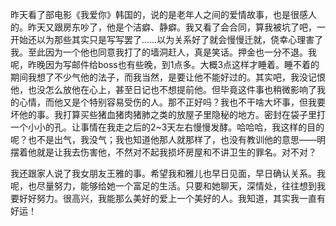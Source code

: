 昨天看了部电影《我爱你》韩国的，说的是老年人之间的爱情故事，也是很感人的。昨天又跟房东吵了，他是个洁癖、静癖。我又看了会合同，算我被坑了吧，一开始还以为那些其实只是写写罢了……以为关系好了就会慢慢迁就，侥幸心理害了我。至此因为一个他也同意我打了的墙洞赶人，真是笑话。押金也一分不退。我呢，昨晚因为写邮件给boss也有些晚，到1点多。大概3点这样才睡着。睡不着的期间我想了不少气他的法子，而我当然，是要让他不能好过的。其实吧，我没记恨他，也没怎么放他在心上，甚至日记也不想提前他。但毕竟这件事也稍微影响了我的心情，而他又是个特别容易受伤的人。那不正好吗？我也不干啥大坏事，但我要坏他的事。我打算买些猪血猪肉猪肺之类的放屋子里隐秘的地方。密封在袋子里打一个小小的孔。让事情在我走之后的2~3天左右慢慢发酵。哈哈哈，我这样的目的呢？也不是出气，我没气；我也知道他那人就那样了，也没有教训他的意思——明摆着他就是让我去伤害他，不然对不起我损坏房屋和不讲卫生的罪名。对不对？

我还跟家人说了我女朋友王雅的事。希望我和雅儿也早日见面，早日确认关系。我呢，也尽量努力，能够给她一个富足的生活。只要和她聊天，深情处，往往想到我要好好努力。很高兴，我能那么美好的爱上一个美好的人。我知道，其实我一直有好运！